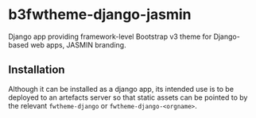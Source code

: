 # b3fwtheme-django-jasmin

Django app providing framework-level Bootstrap v3 theme for Django-based web apps,
 JASMIN branding.

## Installation

Although it can be installed as a django app, its intended use is to be
deployed to an artefacts server so that static assets can be pointed to by
the relevant `fwtheme-django` or `fwtheme-django-<orgname>`.
